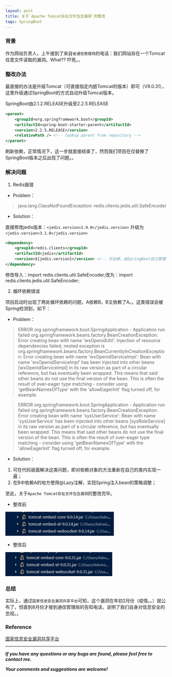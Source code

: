 ```yaml
---
layout: post
title: 关于`Apache Tomcat存在文件包含漏洞`的整改
tags: SpringBoot
---
```


### 背景

作为网站负责人，上午接到了来自`省通信管理局`的电话：我们网站存在一个Tomcat任意文件读取的漏洞。What?? 吓死。。

### 整改办法

最直接的办法是升级Tomcat（可直接指定内嵌Tomcat的版本）即可（V9.0.31），这里升级通过SpringBoot的方式自动升级Tomcat版本。

SpringBoot由2.1.2.RELEASE升级至2.2.5.RELEASE

```xml
<parent>
	<groupId>org.springframework.boot</groupId>
	<artifactId>spring-boot-starter-parent</artifactId>
	<version>2.2.5.RELEASE</version>
	<relativePath /> <!-- lookup parent from repository -->
</parent>
```

刷新依赖，正常情况下，这一步就直接结束了，然而我们项目在仅替换了SpringBoot版本之后出现了问题。。

### 解决问题

1. Redis报错

- Problem：

> java.lang.ClassNotFoundException: redis.clients.jedis.util.SafeEncoder

- Solution：

直接修改jedis版本：`<jedis.version>2.9.0</jedis.version>` 升级为 `<jedis.version>3.1.0</jedis.version>`

```xml
<dependency>
	<groupId>redis.clients</groupId>
	<artifactId>jedis</artifactId>
	<version>${jedis.version}</version> <!-- 可去掉，由SpringBoot自己管理 -->
</dependency>
```

修改导入：import redis.clients.util.SafeEncoder;改为：import redis.clients.jedis.util.SafeEncoder;

2. 循环依赖错误

项目启动时出现了两处循环依赖的问题，A依赖B，B又依赖了A。。这类错误会被Spring检测到，如下：

- Problem：

> ERROR org.springframework.boot.SpringApplication - Application run failed
org.springframework.beans.factory.BeanCreationException: Error creating bean with name 'wxOpenidUtil': Injection of resource dependencies failed; nested exception is org.springframework.beans.factory.BeanCurrentlyInCreationException: Error creating bean with name 'wxOpenidServiceImpl': Bean with name 'wxOpenidServiceImpl' has been injected into other beans [wxOpenidServiceImpl] in its raw version as part of a circular reference, but has eventually been wrapped. This means that said other beans do not use the final
version of the bean. This is often the result of over-eager type matching - consider using 'getBeanNamesOfType' with the 'allowEagerInit' flag turned off, for example.

> ERROR org.springframework.boot.SpringApplication - Application run failed
org.springframework.beans.factory.BeanCreationException: Error creating bean with name 'sysUserService': Bean with name 'sysUserService' has been injected into other beans [sysRoleService] in its raw version as part of a circular reference, but has eventually been wrapped. This means that said other beans do not use the final version of the bean. This is often the result of over-eager type matching - consider using 'getBeanNamesOfType' with the 'allowEagerInit' flag turned off, for example.

- Solution：

1. 可在代码层面解决这类问题，即对依赖对象的方法重新在自己的类内实现一遍；
2. 在B中依赖A的地方使用@Lazy注解，实现Spring注入bean的策略调整；

至此，关于`Apache Tomcat存在文件包含漏洞`的整改完毕。

- 整改前

![2020-08-26-TomcatBefore.png](https://github.com/heartsuit/heartsuit.github.io/raw/master/pictures/2020-08-26-TomcatBefore.png)

- 整改后

![2020-08-26-TomcatAfter.png](https://github.com/heartsuit/heartsuit.github.io/raw/master/pictures/2020-08-26-TomcatAfter.png)

### 总结

实际上，通过`国家信息安全漏洞共享平台`可知，这个漏洞在年初2月份（疫情。。）就公布了，但直到8月份才接到通信管理局的告知电话，说明了我们自身对信息安全的忽视。。

### Reference

[国家信息安全漏洞共享平台](https://www.cnvd.org.cn/webinfo/show/5415)

---

***If you have any questions or any bugs are found, please feel free to contact me.***

***Your comments and suggestions are welcome!***
